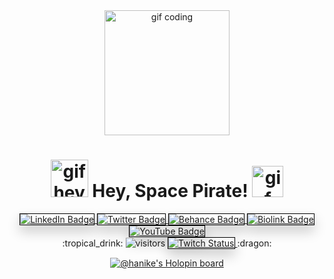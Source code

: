 <div id="gif" align="center">
    <img width="200" src="https://media.giphy.com/media/D9CvKTYzIKV3ZYIkO1/giphy.gif" alt="gif coding">
</div>

<h1 align="center">
  <img width="60px" src="https://cdn.bio.link/uploads/thumbnails/2022-03-01/6RPZ6EBSTVP4k1WIploaded_9hNe0gra.gif" alt="gif hey pirate">
  Hey, Space Pirate!
  <img width="50px" src="https://cdn.bio.link/uploads/thumbnails/2022-03-01/1525JL88AOq1VPvJploaded_oLxJpKTV.gif" alt="gif cat">
</h1>

<section id="badges" align="center">
  <a href="https://www.linkedin.com/in/hanike/">
    <img src="https://img.shields.io/badge/LinkedIn-lightgreen?style=for-the-badge&logo=linkedin&logoColor=black" style="border: 1px solid black; box-shadow: 0 10px 20px rgb(0,0,0,.2);" alt="LinkedIn Badge">
  </a>
  <a href="https://twitter.com/Hanike">
    <img src="https://img.shields.io/badge/Twitter-darkblue?style=for-the-badge&logo=twitter&logoColor=black" style="border: 1px solid black; box-shadow: 0 10px 20px rgb(0,0,0,.2);" alt="Twitter Badge">
  </a>
  <a href="https://behance.me/Hanike">
    <img src="https://img.shields.io/badge/Behance-brightgreen?style=for-the-badge&logo=behance&logoColor=black" style="border: 1px solid black; box-shadow: 0 10px 20px rgb(0,0,0,.2);" alt="Behance Badge">
  </a>
  <a href="https://bio.link/Hanike">
    <img src="https://img.shields.io/badge/Music-blueviolet?style=for-the-badge&logo=spotify&logoColor=black" style="border: 1px solid black; box-shadow: 0 10px 20px rgb(0,0,0,.2);" alt="Biolink Badge">
  </a>
  <a href="https://www.youtube.com/channel/UCg-gEeJQ1ZdBFj3DcsmRH3g">
    <img src="https://img.shields.io/badge/YouTube-blue?style=for-the-badge&logo=youtube&logoColor=black" style="border: 1px solid black; box-shadow: 0 10px 20px rgb(0,0,0,.2);" alt="YouTube Badge">
  </a>
  </br>:tropical_drink:
    <img src="https://komarev.com/ghpvc/?username=Hanike&style=flat-square&color=blue&label=Visitors" alt="visitors"/>
    <a href="https://twitch.tv/KhaosSorcerer">
      <img src="https://img.shields.io/twitch/status/KhaosSorcerer?style=social&logoColor=purple" style="border: 1px solid black; box-shadow: 0 10px 20px rgb(0,0,0,.2);" alt="Twitch Status">
  </a> :dragon: 
  
[![@hanike's Holopin board](https://holopin.io/api/user/board?user=hanike)](https://holopin.io/@hanike)
